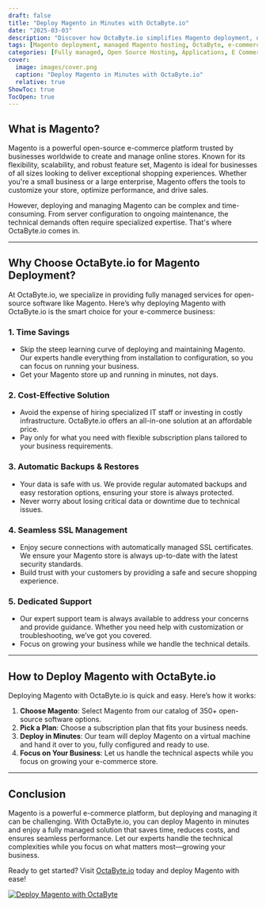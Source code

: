 ```yaml
---
draft: false
title: "Deploy Magento in Minutes with OctaByte.io"
date: "2025-03-03"
description: "Discover how OctaByte.io simplifies Magento deployment, offering a fully managed solution that saves time, reduces costs, and ensures seamless performance. Let our experts handle the technical complexities while you focus on growing your e-commerce business."
tags: [Magento deployment, managed Magento hosting, OctaByte, e-commerce solutions, Magento setup, managed open-source software, Magento hosting benefits, automated Magento deployment]
categories: [Fully managed, Open Source Hosting, Applications, E Commerce]
cover:
  image: images/cover.png
  caption: "Deploy Magento in Minutes with OctaByte.io"
  relative: true
ShowToc: true
TocOpen: true
---
```



## What is Magento?

Magento is a powerful open-source e-commerce platform trusted by businesses worldwide to create and manage online stores. Known for its flexibility, scalability, and robust feature set, Magento is ideal for businesses of all sizes looking to deliver exceptional shopping experiences. Whether you're a small business or a large enterprise, Magento offers the tools to customize your store, optimize performance, and drive sales.

However, deploying and managing Magento can be complex and time-consuming. From server configuration to ongoing maintenance, the technical demands often require specialized expertise. That's where OctaByte.io comes in.

---

## Why Choose OctaByte.io for Magento Deployment?

At OctaByte.io, we specialize in providing fully managed services for open-source software like Magento. Here’s why deploying Magento with OctaByte.io is the smart choice for your e-commerce business:

### 1. **Time Savings**
   - Skip the steep learning curve of deploying and maintaining Magento. Our experts handle everything from installation to configuration, so you can focus on running your business.
   - Get your Magento store up and running in minutes, not days.

### 2. **Cost-Effective Solution**
   - Avoid the expense of hiring specialized IT staff or investing in costly infrastructure. OctaByte.io offers an all-in-one solution at an affordable price.
   - Pay only for what you need with flexible subscription plans tailored to your business requirements.

### 3. **Automatic Backups & Restores**
   - Your data is safe with us. We provide regular automated backups and easy restoration options, ensuring your store is always protected.
   - Never worry about losing critical data or downtime due to technical issues.

### 4. **Seamless SSL Management**
   - Enjoy secure connections with automatically managed SSL certificates. We ensure your Magento store is always up-to-date with the latest security standards.
   - Build trust with your customers by providing a safe and secure shopping experience.

### 5. **Dedicated Support**
   - Our expert support team is always available to address your concerns and provide guidance. Whether you need help with customization or troubleshooting, we’ve got you covered.
   - Focus on growing your business while we handle the technical details.

---

## How to Deploy Magento with OctaByte.io

Deploying Magento with OctaByte.io is quick and easy. Here’s how it works:

1. **Choose Magento**: Select Magento from our catalog of 350+ open-source software options.
2. **Pick a Plan**: Choose a subscription plan that fits your business needs.
3. **Deploy in Minutes**: Our team will deploy Magento on a virtual machine and hand it over to you, fully configured and ready to use.
4. **Focus on Your Business**: Let us handle the technical aspects while you focus on growing your e-commerce store.

---

## Conclusion

Magento is a powerful e-commerce platform, but deploying and managing it can be challenging. With OctaByte.io, you can deploy Magento in minutes and enjoy a fully managed solution that saves time, reduces costs, and ensures seamless performance. Let our experts handle the technical complexities while you focus on what matters most—growing your business.

Ready to get started? Visit [OctaByte.io](https://octabyte.io) today and deploy Magento with ease!

[![Deploy Magento with OctaByte](/images/deploy-on-octabyte.png)](https://octabyte.io/fully-managed-open-source-services/applications/e-commerce/magento)